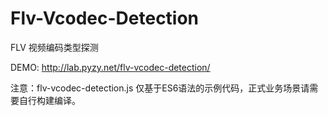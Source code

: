 # Flv-Vcodec-Detection
FLV 视频编码类型探测

DEMO: http://lab.pyzy.net/flv-vcodec-detection/

注意：flv-vcodec-detection.js 仅基于ES6语法的示例代码，正式业务场景请需要自行构建编译。
